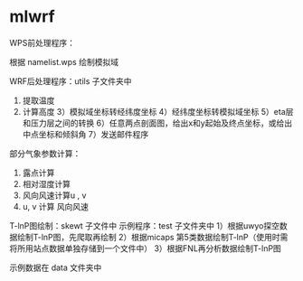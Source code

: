 
# mlwrf

WPS前处理程序：

根据 namelist.wps 绘制模拟域

WRF后处理程序：utils 子文件夹中

1) 提取温度
2) 计算高度
3）模拟域坐标转经纬度坐标
4）经纬度坐标转模拟域坐标
5）eta层和压力层之间的转换
6）任意两点剖面图，给出x和y起始及终点坐标，或给出中点坐标和倾斜角
7）发送邮件程序


部分气象参数计算：
1) 露点计算
2) 相对湿度计算
3) 风向风速计算u , v
4) u, v 计算 风向风速

T-lnP图绘制：skewt 子文件中
示例程序：test 子文件夹中
1）根据uwyo探空数据绘制T-lnP图，先爬取再绘制
2）根据micaps 第5类数据绘制T-lnP（使用时需将所用站点数据单独存储到一个文件中）
3）根据FNL再分析数据绘制T-lnP图

示例数据在 data 文件夹中
